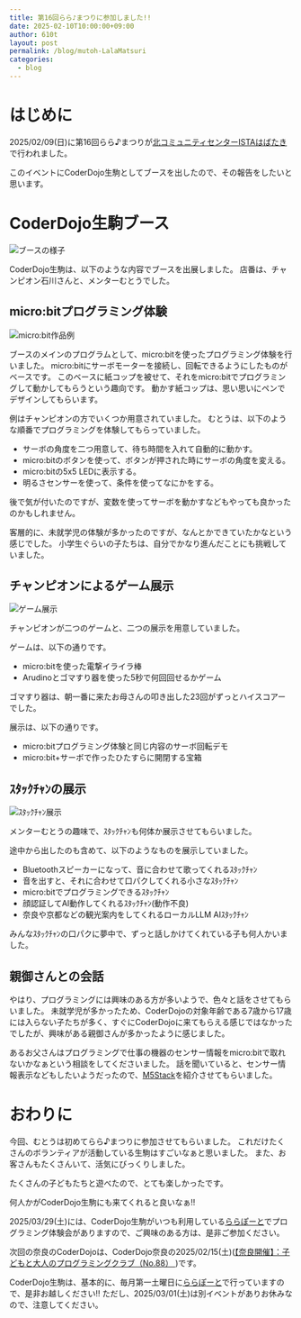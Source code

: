 ```yaml
---
title: 第16回らら♪まつりに参加しました!!
date: 2025-02-10T10:00:00+09:00
author: 610t
layout: post
permalink: /blog/mutoh-LalaMatsuri
categories:
  - blog
---
```

# はじめに
2025/02/09(日)に第16回らら♪まつりが[北コミュニティセンターISTAはばたき](https://www.city.ikoma.lg.jp/0000002057.html)で行われました。

このイベントにCoderDojo生駒としてブースを出したので、その報告をしたいと思います。

# CoderDojo生駒ブース
![ブースの様子](/assets/images/2025/02/0209_booth.jpg)

CoderDojo生駒は、以下のような内容でブースを出展しました。
店番は、チャンピオン石川さんと、メンターむとうでした。

## micro:bitプログラミング体験
![micro:bit作品例](/assets/images/2025/02/0209_microbit.jpg)

ブースのメインのプログラムとして、micro:bitを使ったプログラミング体験を行いました。
micro:bitにサーボモーターを接続し、回転できるようにしたものがベースです。
このベースに紙コップを被せて、それをmicro:bitでプログラミングして動かしてもらうという趣向です。
動かす紙コップは、思い思いにペンでデザインしてもらいます。

例はチャンピオンの方でいくつか用意されていました。
むとうは、以下のような順番でプログラミングを体験してもらっていました。

- サーボの角度を二つ用意して、待ち時間を入れて自動的に動かす。
- micro:bitのボタンを使って、ボタンが押された時にサーボの角度を変える。
- micro:bitの5x5 LEDに表示する。
- 明るさセンサーを使って、条件を使ってなにかをする。

後で気が付いたのですが、変数を使ってサーボを動かすなどもやっても良かったのかもしれません。

客層的に、未就学児の体験が多かったのですが、なんとかできていたかなという感じでした。
小学生ぐらいの子たちは、自分でかなり進んだことにも挑戦していました。

## チャンピオンによるゲーム展示
![ゲーム展示](/assets/images/2025/02/0209_games.jpg)

チャンピオンが二つのゲームと、二つの展示を用意していました。

ゲームは、以下の通りです。

- micro:bitを使った電撃イライラ棒
- Arudinoとゴマすり器を使った5秒で何回回せるかゲーム

ゴマすり器は、朝一番に来たお母さんの叩き出した23回がずっとハイスコアーでした。

展示は、以下の通りです。

- micro:bitプログラミング体験と同じ内容のサーボ回転デモ
- micro:bit+サーボで作ったひたすらに開閉する宝箱

## ｽﾀｯｸﾁｬﾝの展示
![ｽﾀｯｸﾁｬﾝ展示](/assets/images/2025/02/0209_Stackchan.jpg)

メンターむとうの趣味で、ｽﾀｯｸﾁｬﾝも何体か展示させてもらいました。

途中から出したのも含めて、以下のようなものを展示していました。

- Bluetoothスピーカーになって、音に合わせて歌ってくれるｽﾀｯｸﾁｬﾝ
- 音を出すと、それに合わせて口パクしてくれる小さなｽﾀｯｸﾁｬﾝ
- micro:bitでプログラミングできるｽﾀｯｸﾁｬﾝ
- 顔認証してAI動作してくれるｽﾀｯｸﾁｬﾝ(動作不良)
- 奈良や京都などの観光案内をしてくれるローカルLLM AIｽﾀｯｸﾁｬﾝ

みんなｽﾀｯｸﾁｬﾝの口パクに夢中で、ずっと話しかけてくれている子も何人かいました。

## 親御さんとの会話
やはり、プログラミングには興味のある方が多いようで、色々と話をさせてもらいました。
未就学児が多かったため、CoderDojoの対象年齢である7歳から17歳には入らない子たちが多く、すぐにCoderDojoに来てもらえる感じではなかったでしたが、興味がある親御さんが多かったように感じました。

あるお父さんはプログラミングで仕事の機器のセンサー情報をmicro:bitで取れないかなぁという相談をしてくださいました。
話を聞いていると、センサー情報表示などもしたいようだったので、[M5Stack](https://m5stack.com/)を紹介させてもらいました。

# おわりに
今回、むとうは初めてらら♪まつりに参加させてもらいました。
これだけたくさんのボランティアが活動している生駒はすごいなぁと思いました。
また、お客さんもたくさんいて、活気にびっくりしました。

たくさんの子どもたちと遊べたので、とても楽しかったです。

何人かがCoderDojo生駒にも来てくれると良いなぁ!!

2025/03/29(土)には、CoderDojo生駒がいつも利用している[ららぽーと](https://www.city.ikoma.lg.jp/0000004108.html)でプログラミング体験会がありますので、ご興味のある方は、是非ご参加ください。

次回の奈良のCoderDojoは、CoderDojo奈良の2025/02/15(土)([【奈良開催】：子どもと大人のプログラミングクラブ（No.88）
](https://coderdojo-nara-ikoma.connpass.com/event/345513/))です。

CoderDojo生駒は、基本的に、毎月第一土曜日に[ららぽーと](https://www.city.ikoma.lg.jp/0000004108.html)で行っていますので、是非お越しください!!
ただし、2025/03/01(土)は別イベントがありお休みなので、注意してください。